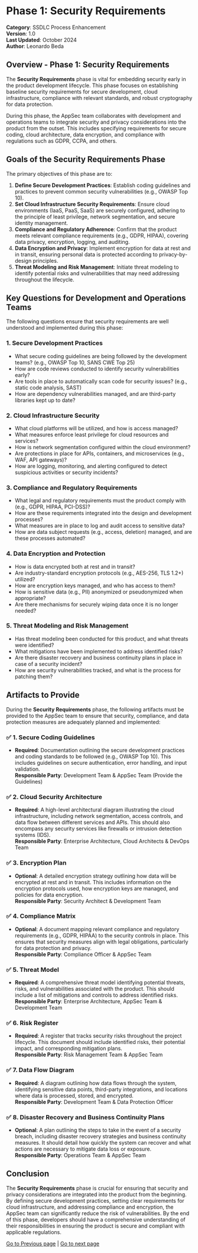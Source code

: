 # Phase 1: Security Requirements

**Category**: SSDLC Process Enhancement  
**Version**: 1.0  
**Last Updated**: October 2024  
**Author**: Leonardo Beda

## Overview - Phase 1: Security Requirements

The **Security Requirements** phase is vital for embedding security early in the product development lifecycle. This phase focuses on establishing baseline security requirements for secure development, cloud infrastructure, compliance with relevant standards, and robust cryptography for data protection.

During this phase, the AppSec team collaborates with development and operations teams to integrate security and privacy considerations into the product from the outset. This includes specifying requirements for secure coding, cloud architecture, data encryption, and compliance with regulations such as GDPR, CCPA, and others.

## Goals of the Security Requirements Phase

The primary objectives of this phase are to:

1. **Define Secure Development Practices**: Establish coding guidelines and practices to prevent common security vulnerabilities (e.g., OWASP Top 10).
2. **Set Cloud Infrastructure Security Requirements**: Ensure cloud environments (IaaS, PaaS, SaaS) are securely configured, adhering to the principle of least privilege, network segmentation, and secure identity management.
3. **Compliance and Regulatory Adherence**: Confirm that the product meets relevant compliance requirements (e.g., GDPR, HIPAA), covering data privacy, encryption, logging, and auditing.
4. **Data Encryption and Privacy**: Implement encryption for data at rest and in transit, ensuring personal data is protected according to privacy-by-design principles.
5. **Threat Modeling and Risk Management**: Initiate threat modeling to identify potential risks and vulnerabilities that may need addressing throughout the lifecycle.

## Key Questions for Development and Operations Teams

The following questions ensure that security requirements are well understood and implemented during this phase:

### 1. **Secure Development Practices**
- What secure coding guidelines are being followed by the development teams? (e.g., OWASP Top 10, SANS CWE Top 25)
- How are code reviews conducted to identify security vulnerabilities early?
- Are tools in place to automatically scan code for security issues? (e.g., static code analysis, SAST)
- How are dependency vulnerabilities managed, and are third-party libraries kept up to date?

### 2. **Cloud Infrastructure Security**
- What cloud platforms will be utilized, and how is access managed?
- What measures enforce least privilege for cloud resources and services?
- How is network segmentation configured within the cloud environment?
- Are protections in place for APIs, containers, and microservices (e.g., WAF, API gateways)?
- How are logging, monitoring, and alerting configured to detect suspicious activities or security incidents?

### 3. **Compliance and Regulatory Requirements**
- What legal and regulatory requirements must the product comply with (e.g., GDPR, HIPAA, PCI-DSS)?
- How are these requirements integrated into the design and development processes?
- What measures are in place to log and audit access to sensitive data?
- How are data subject requests (e.g., access, deletion) managed, and are these processes automated?

### 4. **Data Encryption and Protection**
- How is data encrypted both at rest and in transit?
- Are industry-standard encryption protocols (e.g., AES-256, TLS 1.2+) utilized?
- How are encryption keys managed, and who has access to them?
- How is sensitive data (e.g., PII) anonymized or pseudonymized when appropriate?
- Are there mechanisms for securely wiping data once it is no longer needed?

### 5. **Threat Modeling and Risk Management**
- Has threat modeling been conducted for this product, and what threats were identified?
- What mitigations have been implemented to address identified risks?
- Are there disaster recovery and business continuity plans in place in case of a security incident?
- How are security vulnerabilities tracked, and what is the process for patching them?

## Artifacts to Provide

During the **Security Requirements** phase, the following artifacts must be provided to the AppSec team to ensure that security, compliance, and data protection measures are adequately planned and implemented:

### ✅ **1. Secure Coding Guidelines**
   - **Required**: Documentation outlining the secure development practices and coding standards to be followed (e.g., OWASP Top 10). This includes guidelines on secure authentication, error handling, and input validation.  
   **Responsible Party**: Development Team & AppSec Team (Provide the Guidelines)

### ✅ **2. Cloud Security Architecture**
   - **Required**: A high-level architectural diagram illustrating the cloud infrastructure, including network segmentation, access controls, and data flow between different services and APIs. This should also encompass any security services like firewalls or intrusion detection systems (IDS).  
   **Responsible Party**: Enterprise Architecture, Cloud Architects & DevOps Team

### ✅ **3. Encryption Plan**
   - **Optional**: A detailed encryption strategy outlining how data will be encrypted at rest and in transit. This includes information on the encryption protocols used, how encryption keys are managed, and policies for data encryption.  
   **Responsible Party**: Security Architect & Development Team

### ✅ **4. Compliance Matrix**
   - **Optional**: A document mapping relevant compliance and regulatory requirements (e.g., GDPR, HIPAA) to the security controls in place. This ensures that security measures align with legal obligations, particularly for data protection and privacy.  
   **Responsible Party**: Compliance Officer & AppSec Team

### ✅ **5. Threat Model**
   - **Required**: A comprehensive threat model identifying potential threats, risks, and vulnerabilities associated with the product. This should include a list of mitigations and controls to address identified risks.  
   **Responsible Party**: Enterprise Architecture, AppSec Team & Development Team

### ✅ **6. Risk Register**
   - **Required**: A register that tracks security risks throughout the project lifecycle. This document should include identified risks, their potential impact, and corresponding mitigation plans.  
   **Responsible Party**: Risk Management Team & AppSec Team

### ✅ **7. Data Flow Diagram**
   - **Required**: A diagram outlining how data flows through the system, identifying sensitive data points, third-party integrations, and locations where data is processed, stored, and encrypted.  
   **Responsible Party**: Development Team & Data Protection Officer

### ✅ **8. Disaster Recovery and Business Continuity Plans**
   - **Optional**: A plan outlining the steps to take in the event of a security breach, including disaster recovery strategies and business continuity measures. It should detail how quickly the system can recover and what actions are necessary to mitigate data loss or exposure.  
   **Responsible Party**: Operations Team & AppSec Team

## Conclusion

The **Security Requirements** phase is crucial for ensuring that security and privacy considerations are integrated into the product from the beginning. By defining secure development practices, setting clear requirements for cloud infrastructure, and addressing compliance and encryption, the AppSec team can significantly reduce the risk of vulnerabilities. By the end of this phase, developers should have a comprehensive understanding of their responsibilities in ensuring the product is secure and compliant with applicable regulations.

[Go to Previous page](./SBD_framework/Phase0-Business_Reconnaiscense.md) | [Go to next page](./SBD_framework/Phase2-Design.md)